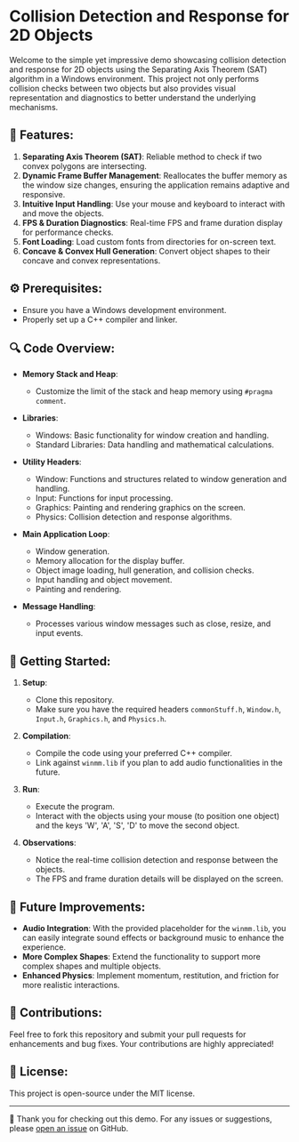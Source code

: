 # Collision Detection and Response for 2D Objects

Welcome to the simple yet impressive demo showcasing collision detection and response for 2D objects using the Separating Axis Theorem (SAT) algorithm in a Windows environment. This project not only performs collision checks between two objects but also provides visual representation and diagnostics to better understand the underlying mechanisms.

## 🌟 Features:

1. **Separating Axis Theorem (SAT)**: Reliable method to check if two convex polygons are intersecting.
2. **Dynamic Frame Buffer Management**: Reallocates the buffer memory as the window size changes, ensuring the application remains adaptive and responsive.
3. **Intuitive Input Handling**: Use your mouse and keyboard to interact with and move the objects.
4. **FPS & Duration Diagnostics**: Real-time FPS and frame duration display for performance checks.
5. **Font Loading**: Load custom fonts from directories for on-screen text.
6. **Concave & Convex Hull Generation**: Convert object shapes to their concave and convex representations.

## ⚙️ Prerequisites:

- Ensure you have a Windows development environment.
- Properly set up a C++ compiler and linker.

## 🔍 Code Overview:

- **Memory Stack and Heap**:
  - Customize the limit of the stack and heap memory using `#pragma comment`.

- **Libraries**:
  - Windows: Basic functionality for window creation and handling.
  - Standard Libraries: Data handling and mathematical calculations.

- **Utility Headers**:
  - Window: Functions and structures related to window generation and handling.
  - Input: Functions for input processing.
  - Graphics: Painting and rendering graphics on the screen.
  - Physics: Collision detection and response algorithms.

- **Main Application Loop**:
  - Window generation.
  - Memory allocation for the display buffer.
  - Object image loading, hull generation, and collision checks.
  - Input handling and object movement.
  - Painting and rendering.

- **Message Handling**:
  - Processes various window messages such as close, resize, and input events.

## 🚀 Getting Started:

1. **Setup**:
   - Clone this repository.
   - Make sure you have the required headers `commonStuff.h`, `Window.h`, `Input.h`, `Graphics.h`, and `Physics.h`.

2. **Compilation**:
   - Compile the code using your preferred C++ compiler.
   - Link against `winmm.lib` if you plan to add audio functionalities in the future.

3. **Run**:
   - Execute the program.
   - Interact with the objects using your mouse (to position one object) and the keys 'W', 'A', 'S', 'D' to move the second object.

4. **Observations**:
   - Notice the real-time collision detection and response between the objects.
   - The FPS and frame duration details will be displayed on the screen.

## 📌 Future Improvements:

- **Audio Integration**: With the provided placeholder for the `winmm.lib`, you can easily integrate sound effects or background music to enhance the experience.
- **More Complex Shapes**: Extend the functionality to support more complex shapes and multiple objects.
- **Enhanced Physics**: Implement momentum, restitution, and friction for more realistic interactions.

## 🤝 Contributions:

Feel free to fork this repository and submit your pull requests for enhancements and bug fixes. Your contributions are highly appreciated!

## 📜 License:

This project is open-source under the MIT license.

---

👏 Thank you for checking out this demo. For any issues or suggestions, please [open an issue](https://github.com/your-github-username/repo-name/issues/new) on GitHub.

